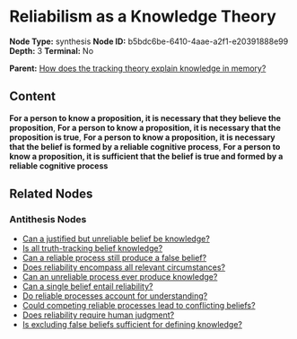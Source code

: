 # Reliabilism as a Knowledge Theory

**Node Type:** synthesis
**Node ID:** b5bdc6be-6410-4aae-a2f1-e20391888e99
**Depth:** 3
**Terminal:** No

**Parent:** [How does the tracking theory explain knowledge in memory?](how-does-the-tracking-theory-explain-knowledge-in-memory-antithesis-a40c3b01-7995-40c3-94f9-e0c4608d4a4f.md)

## Content

**For a person to know a proposition, it is necessary that they believe the proposition**, **For a person to know a proposition, it is necessary that the proposition is true**, **For a person to know a proposition, it is necessary that the belief is formed by a reliable cognitive process**, **For a person to know a proposition, it is sufficient that the belief is true and formed by a reliable cognitive process**

## Related Nodes

### Antithesis Nodes

- [Can a justified but unreliable belief be knowledge?](can-a-justified-but-unreliable-belief-be-knowledge-antithesis-8c98d39c-5188-4627-8881-5a74b43c1a34.md)
- [Is all truth-tracking belief knowledge?](is-all-truth-tracking-belief-knowledge-antithesis-481f72b0-8f3b-4d60-bdfc-0fe5de85aa74.md)
- [Can a reliable process still produce a false belief?](can-a-reliable-process-still-produce-a-false-belief-antithesis-89d3afa3-1532-48e9-9e95-a9c425af077a.md)
- [Does reliability encompass all relevant circumstances?](does-reliability-encompass-all-relevant-circumstances-antithesis-2f10cdda-2ba1-406a-98fe-4d1322908284.md)
- [Can an unreliable process ever produce knowledge?](can-an-unreliable-process-ever-produce-knowledge-antithesis-4bf4947a-271c-4e34-a973-962e3ee14f21.md)
- [Can a single belief entail reliability?](can-a-single-belief-entail-reliability-antithesis-3ff58fb3-c48d-4f35-a981-fe123bd42487.md)
- [Do reliable processes account for understanding?](do-reliable-processes-account-for-understanding-antithesis-36bd7d23-4a2b-4cf0-a1a9-11c8ddea8d89.md)
- [Could competing reliable processes lead to conflicting beliefs?](could-competing-reliable-processes-lead-to-conflicting-beliefs-antithesis-af1aba7c-148f-4c7e-ad17-0f68867ca5d0.md)
- [Does reliability require human judgment?](does-reliability-require-human-judgment-antithesis-9ee6809c-ab1c-4c99-b1d1-ddfba0b97d32.md)
- [Is excluding false beliefs sufficient for defining knowledge?](is-excluding-false-beliefs-sufficient-for-defining-knowledge-antithesis-c5bee0c9-dc47-495b-9b2e-9ede050759ba.md)

